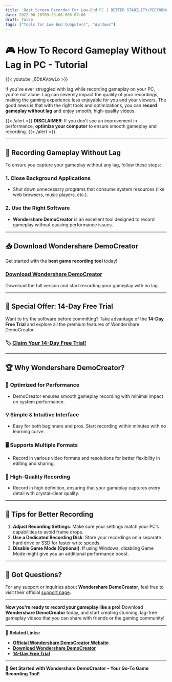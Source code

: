 ```yaml
---
title: 'Best Screen Recorder For Low-End PC | BETTER STABILITY/PERFORMANCE'
date: 2022-06-28T09:29:00.008-07:00
draft: false
tags: ["Tools for Low End Computers", "Windows"]
---
```

# 🎮 **How To Record Gameplay Without Lag in PC - Tutorial**

{{< youtube _6DtIAVpwLo >}}

If you've ever struggled with lag while recording gameplay on your PC, you're not alone. Lag can severely impact the quality of your recordings, making the gaming experience less enjoyable for you and your viewers. The good news is that with the right tools and optimizations, you can **record gameplay without lag** and enjoy smooth, high-quality videos.

{{< /alert >}}
**DISCLAIMER**: If you don’t see an improvement in performance, **optimize your computer** to ensure smooth gameplay and recording.
{{< /alert >}} 

---

## 🔧 **Recording Gameplay Without Lag**

To ensure you capture your gameplay without any lag, follow these steps:

### 1. **Close Background Applications**  
   - Shut down unnecessary programs that consume system resources (like web browsers, music players, etc.).
   
### 2. **Use the Right Software**  
   - **Wondershare DemoCreator** is an excellent tool designed to record gameplay without causing performance issues.

---

## 📥 **Download Wondershare DemoCreator**

Get started with the **best game recording tool** today!

###  [**Download Wondershare DemoCreator**](https://democreator.wondershare.com/)  
   Download the full version and start recording your gameplay with no lag.

---

## 🎁 **Special Offer: 14-Day Free Trial**

Want to try the software before committing? Take advantage of the **14-Day Free Trial** and explore all the premium features of Wondershare DemoCreator.

### 🏷️ [**Claim Your 14-Day Free Trial!**](https://democreator.wondershare.com/campaign/claim-14-days-free-membership.html)

---

## 🏆 **Why Wondershare DemoCreator?**

### 🚀 **Optimized for Performance**
   - DemoCreator ensures smooth gameplay recording with minimal impact on system performance.

### 💡 **Simple & Intuitive Interface**
   - Easy for both beginners and pros. Start recording within minutes with no learning curve.

### 🖥️ **Supports Multiple Formats**
   - Record in various video formats and resolutions for better flexibility in editing and sharing.

### 🎥 **High-Quality Recording**
   - Record in high definition, ensuring that your gameplay captures every detail with crystal-clear quality.

---

## 🌟 **Tips for Better Recording**

1. **Adjust Recording Settings**: Make sure your settings match your PC’s capabilities to avoid frame drops.
2. **Use a Dedicated Recording Disk**: Store your recordings on a separate hard drive or SSD for faster write speeds.
3. **Disable Game Mode (Optional)**: If using Windows, disabling Game Mode might give you an additional performance boost.

---

## 💬 **Got Questions?**

For any support or inquiries about **Wondershare DemoCreator**, feel free to visit their official [support page](https://democreator.wondershare.com/contact-us.html).

---

**Now you're ready to record your gameplay like a pro!** Download **Wondershare DemoCreator** today, and start creating stunning, lag-free gameplay videos that you can share with friends or the gaming community!

---

🔗 **Related Links:**

- [**Official Wondershare DemoCreator Website**](https://democreator.wondershare.com/)
- [**Download Wondershare DemoCreator**](https://democreator.wondershare.com/)
- [**14-Day Free Trial**](https://democreator.wondershare.com/campaign/claim-14-days-free-membership.html)

---

🚀 **Get Started with Wondershare DemoCreator – Your Go-To Game Recording Tool!**
